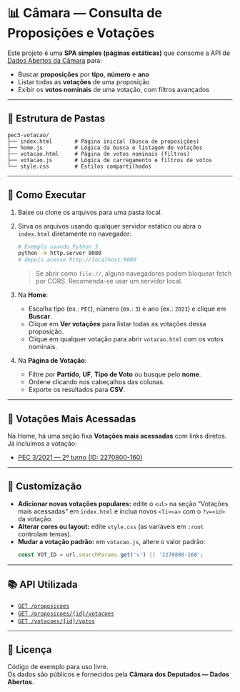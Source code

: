 # 📊 Câmara — Consulta de Proposições e Votações

Este projeto é uma **SPA simples (páginas estáticas)** que consome a API de [Dados Abertos da Câmara](https://dadosabertos.camara.leg.br/swagger/api.html) para:

- Buscar **proposições** por **tipo**, **número** e **ano**
- Listar todas as **votações** de uma proposição
- Exibir os **votos nominais** de uma votação, com filtros avançados

---

## 📁 Estrutura de Pastas

```
pec3-votacao/
├── index.html       # Página inicial (busca de proposições)
├── home.js          # Lógica da busca e listagem de votações
├── votacao.html     # Página de votos nominais (filtros)
├── votacao.js       # Lógica de carregamento e filtros de votos
└── style.css        # Estilos compartilhados
```

---

## 🚀 Como Executar

1. Baixe ou clone os arquivos para uma pasta local.
2. Sirva os arquivos usando qualquer servidor estático ou abra o `index.html` diretamente no navegador:
   ```bash
   # Exemplo usando Python 3
   python -m http.server 8080
   # depois acesse http://localhost:8080
   ```
   > Se abrir como `file://`, alguns navegadores podem bloquear fetch por CORS. Recomenda-se usar um servidor local.

3. Na **Home**:
   - Escolha tipo (ex.: `PEC`), número (ex.: `3`) e ano (ex.: `2021`) e clique em **Buscar**.
   - Clique em **Ver votações** para listar todas as votações dessa proposição.
   - Clique em qualquer votação para abrir `votacao.html` com os votos nominais.

4. Na **Página de Votação**:
   - Filtre por **Partido**, **UF**, **Tipo de Voto** ou busque pelo **nome**.
   - Ordene clicando nos cabeçalhos das colunas.
   - Exporte os resultados para **CSV**.

---

## 🔗 Votações Mais Acessadas

Na Home, há uma seção fixa **Votações mais acessadas** com links diretos.  
Já incluímos a votação:

- [PEC 3/2021 — 2º turno (ID: 2270800-160)](votacao.html?v=2270800-160)

---

## 🧩 Customização

- **Adicionar novas votações populares:** edite o `<ul>` na seção “Votações mais acessadas” em `index.html` e inclua novos `<li><a>` com o `?v=<id>` da votação.
- **Alterar cores ou layout:** edite `style.css` (as variáveis em `:root` controlam temas).
- **Mudar a votação padrão:** em `votacao.js`, altere o valor padrão:
  ```js
  const VOT_ID = url.searchParams.get('v') || '2270800-160';
  ```

---

## 📚 API Utilizada

- [`GET /proposicoes`](https://dadosabertos.camara.leg.br/api/v2/proposicoes)
- [`GET /proposicoes/{id}/votacoes`](https://dadosabertos.camara.leg.br/api/v2/proposicoes/2270800/votacoes)
- [`GET /votacoes/{id}/votos`](https://dadosabertos.camara.leg.br/api/v2/votacoes/2270800-160/votos)

---

## 📝 Licença

Código de exemplo para uso livre.  
Os dados são públicos e fornecidos pela **Câmara dos Deputados — Dados Abertos**.
